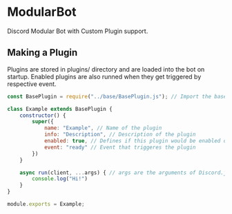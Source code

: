 # ModularBot
Discord Modular Bot with Custom Plugin support.

## Making a Plugin
Plugins are stored in plugins/ directory and are loaded into the bot on startup. Enabled plugins are also runned when they get triggered by respective event.
```js
const BasePlugin = require("../base/BasePlugin.js"); // Import the base plugin

class Example extends BasePlugin {
    constructor() {
        super({
            name: "Example", // Name of the plugin
            info: "Description", // Description of the plugin
            enabled: true, // Defines if this plugin would be enabled on startup
            event: "ready" // Event that triggeres the plugin
        })
    }

    async run(client, ...args) { // args are the arguments of Discord.js Events (es. for presenceUpdate you would have [oldPresence, newPresence]
        console.log("Hi!")
    }
}

module.exports = Example;
